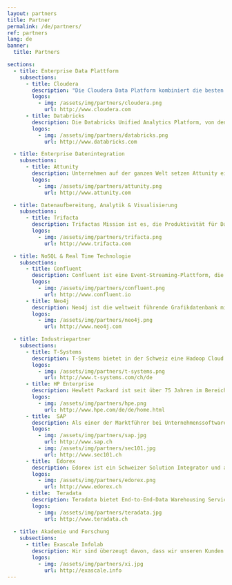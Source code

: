 ```yaml
---
layout: partners
title: Partner
permalink: /de/partners/
ref: partners
lang: de
banner:
  title: Partners

sections:
  - title: Enterprise Data Plattform
    subsections:
      - title: Cloudera
        description: "Die Cloudera Data Platform kombiniert die besten Open Source-Technologien von Hortonworks und Cloudera mit Data Plattform- und Data-Flow-Stacks für eine moderne Informationsplattform. Cloudera bietet alle wichtigen Funktionen einer Enterprise Data Cloud: Hybrid- und Multi-Public-Cloud, Multifunktionsanalyse, gemeinsame Sicherheits- und Governance-Dienste (SDX) sowie Open-Source-Plattformen mit frei wählbaren Rechen- und Speicheroptionen."
        logos:
          - img: /assets/img/partners/cloudera.png
            url: http://www.cloudera.com
      - title: Databricks
        description: Die Databricks Unified Analytics Platform, von den ursprünglichen Entwicklern von Apache Spark™, vereint Data Science und -development über den gesamten Lebenszyklus des maschinellen Lernens von der Datenaufbereitung bis zum Experimentieren und Bereitstellen von ML-Anwendungen.
        logos:
          - img: /assets/img/partners/databricks.png
            url: http://www.databricks.com

  - title: Enterprise Datenintegration
    subsections:
      - title: Attunity
        description: Unternehmen auf der ganzen Welt setzen Attunity ein, um einen grösseren Nutzen aus mehr Daten zu ziehen und dabei auch noch Zeit und Kosten einzusparen – Datenübertragung und -verfügbarkeit  werden beschleunigt, Datenbereitschaft für Analysen automatisiert und das Datenmanagement auf clevere Weise optimiert. Mit der Unterstützung der verschiedensten Arten von Integration für die vielfältigsten IT-Plattformen nimmt Attunity eine Vorreiterrolle bei der Verfügbarkeit heterogener Daten ein.
        logos:
          - img: /assets/img/partners/attunity.png
            url: http://www.attunity.com

  - title: Datenaufbereitung, Analytik & Visualisierung
    subsections:
      - title: Trifacta
        description: Trifactas Mission ist es, die Produktivität für Data Analysten auf einen neuen Level zu bringen, indem sie den Bottleneck im Data Lifecycle – das Daten-Wrangling – intuitiver und effizienter gestalten. 
        logos:
          - img: /assets/img/partners/trifacta.png
            url: http://www.trifacta.com

  - title: NoSQL & Real Time Technologie
    subsections:
      - title: Confluent
        description: Confluent ist eine Event-Streaming-Plattform, die von den ursprünglichen Entwicklern von Apache Kafka® open-source entwickelt und als Unternehmenslösung neu interpretiert wurde. Das Streaming von Daten als Ereignisse ermöglicht völlig neue Möglichkeiten zur Lösung von Problemen mit hoher Skalierung.
        logos:
          - img: /assets/img/partners/confluent.png
            url: http://www.confluent.io
      - title: Neo4j
        description: Neo4j ist die weltweit führende Grafikdatenbank mit nativer Grafikspeicherung und -verarbeitung, die mit ihrem Property Graph-Modell und der eigenen Cypher-Abfragesprache für ein einfaches Verständnis bei jedem Graph-Problem sorgt.
        logos:
          - img: /assets/img/partners/neo4j.png
            url: http://www.neo4j.com

  - title: Industriepartner
    subsections:
      - title: T-Systems
        description: T-Systems bietet in der Schweiz eine Hadoop Cloud Lösung an. Mit dieser Lösung können Unternehmen ein bare-metal Hadoop Cluster in einem PaaS Angebot erhalten, welches neben optimaler Anbindung an das Kundennetzwerk auch garantiert, dass die Daten nur auf dedizierter Hardware in der Schweiz liegt. Scigility und T-Systems arbeiten eng zusammen, um diese PaaS optimal einzusetzen.
        logos:
          - img: /assets/img/partners/t-systems.png
            url: http://www.t-systems.com/ch/de
      - title: HP Enterprise
        description: Hewlett Packard ist seit über 75 Jahren im Bereich Innovationen tätig. HPs umfassendes Portfolio sind Teil einer Innovationsstrategie, die entwickelt wurde, um Organisationen aller Grössen – vom weltweit tätigen Konzern bis hin zum lokalen Startup-Unternehmen – bei der Transformation von traditionellen Technologieplattformen auf IT-Systeme der Zukunft zu unterstützen. Scigility und HP arbeiten gemeinsam daran, die digitale Transformation bei Kunden optimal voranzubringen.
        logos:
          - img: /assets/img/partners/hpe.png
            url: http://www.hpe.com/de/de/home.html
      - title:  SAP
        description: Als einer der Marktführer bei Unternehmenssoftware hilft SAP Unternehmen und Organisationen dabei, die schädlichen Auswirkungen von Komplexität zu minimieren, neue Möglichkeiten für Innovation und Wachstum zu schaffen und im Wettbewerb erfolgreich zu sein. In Zusammenarbeit mit dem Partner SEC1.01 hat sich Scigility darauf spezialisiert, SAP HANA und Hadoop Umgebungen zu integrieren.
        logos:
          - img: /assets/img/partners/sap.jpg
            url: http://www.sap.ch
          - img: /assets/img/partners/sec101.jpg
            url: http://www.sec101.ch
      - title:  Edorex
        description: Edorex ist ein Schweizer Solution Integrator und arbeitet gemeinsam mit Scigility daran, innovative und datengetriebene Lösungen anzubieten.
        logos:
          - img: /assets/img/partners/edorex.png
            url: http://www.edorex.ch
      - title:  Teradata
        description: Teradata bietet End-to-End-Data Warehousing Services sowie Lösungen für Big Data Analytics und hilft Unternehmen damit, datenbasiert zu agieren, den Umsatz zu steigern, die Effizienz zu erhöhen und überzeugende Kunden-Experience zu erreichen. Scigility arbeitet mit Teradata zusammen um Hadoop, Teradata Data Warehouse und Teradata AsterData bestmöglich zu integrieren.
        logos:
          - img: /assets/img/partners/teradata.jpg
            url: http://www.teradata.ch
  
  - title: Akademie und Forschung
    subsections:
      - title: Exascale Infolab
        description: Wir sind überzeugt davon, dass wir unseren Kunden nur dann die besten Leistungen anbieten können, wenn wir mit guten Industrie- und Akademie-Partnern zusammenarbeiten. Darum sind wir stets bestrebt, auch einen Beitrag in Forschung und Entwicklung von Big Data Technologien zu leisten. Mit dem Exascale Info Lab arbeiten wir regelmässig zusammen, um auch in Zukunft ein kompetenter Partner mit den den neuesten Technologien und Methoden zu bleiben.
        logos:
          - img: /assets/img/partners/xi.jpg
            url: http://exascale.info
---
```

